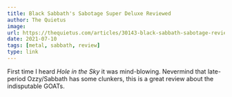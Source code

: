 ```yaml
---
title: Black Sabbath's Sabotage Super Deluxe Reviewed
author: The Quietus
image:
url: https://thequietus.com/articles/30143-black-sabbath-sabotage-review
date: 2021-07-10
tags: [metal, sabbath, review]
type: link
---
```


First time I heard _Hole in the Sky_ it was mind-blowing. Nevermind that late-period Ozzy/Sabbath has some clunkers, this is a great review about the indisputable GOATs.
